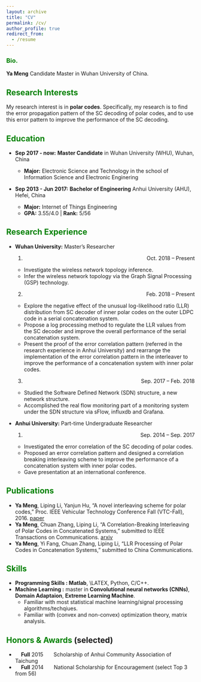 ```yaml
---
layout: archive
title: "CV"
permalink: /cv/
author_profile: true
redirect_from:
  - /resume
---
```


### <span style="color: green"> Bio. </span> 
**Ya Meng** Candidate Master in Wuhan University of China.

## <span style="color: green"> Research Interests </span>
My research interest is in **polar codes**. Specifically, my research is to find the error propagation pattern of the SC
decoding of polar codes, and to use this error pattern to improve the performance of the SC decoding.

## <span style="color: green"> Education </span>
* **Sep 2017 - now:** **Master Candidate** in Wuhan University (WHU), Wuhan, China
  - **Major:**  Electronic Science and Technology in the school of Information Science and Electronic Enginering 
  
* **Sep 2013 - Jun 2017:** **Bachelor of Engineering** Anhui University (AHU), Hefei, China
  - **Major:**  Internet of Things Engineering
  - **GPA:** 3.55/4.0 \| **Rank:** 5/56 &nbsp;&nbsp;

## <span style="color: green"> Research Experience </span>
* **Wuhan University:** Master’s Researcher  
  1. <p align="right">Oct. 2018 – Present</p>
    - Investigate the wireless network topology inference.
    - Infer the wireless network topology via the Graph Signal Processing (GSP) technology.     
  2. <p align="right">Feb. 2018 – Present</p>
    - Explore the negative effect of the unusual log-likelihood ratio (LLR) distribution from SC decoder
of inner polar codes on the outer LDPC code in a serial concatenation system.
    - Propose a log processing method to regulate the LLR values from the SC decoder and improve
the overall performance of the serial concatenation system.
    - Present the proof of the error correlation pattern (referred in the research experience in Anhui
University) and rearrange the implementation of the error correlation pattern in the interleaver
to improve the performance of a concatenation system with inner polar codes.     
  3. <p align="right">Sep. 2017 – Feb. 2018</p>
  - Studied the Software Defined Network (SDN) structure, a new network structure.
  - Accomplished the real flow monitoring part of a monitoring system under the SDN structure via
sFlow, influxdb and Grafana.

* **Anhui University:** Part-time Undergraduate Researcher    
  1. <p align="right">Sep. 2014 – Sep. 2017</p>
    - Investigated the error correlation of the SC decoding of polar codes.
    - Proposed an error correlation pattern and designed a correlation breaking interleaving scheme to improve
the performance of a concatenation system with inner polar codes.
    - Gave presentation at an international conference.

## <span style="color: green"> Publications </span>
* **Ya Meng**, Liping Li, Yanjun Hu, “A novel interleaving scheme for polar codes,” Proc. IEEE Vehicular
Technology Conference Fall (VTC-Fall), 2016. [paper](https://ieeexplore.ieee.org/stamp/stamp.jsp?tp=&arnumber=7880865)
* **Ya Meng**, Chuan Zhang, Liping Li, “A Correlation-Breaking Interleaving of Polar Codes in
Concatenated Systems,” submitted to IEEE Transactions on Communications. <font color=#0099ff>[arxiv](https://arxiv.org/pdf/1702.05202v2.pdf)</font>
* **Ya Meng**, Yi Fang, Chuan Zhang, Liping Li, “LLR Processing of Polar Codes in Concatenation
Systems,” submitted to China Communications.

## <span style="color: green"> Skills </span>
* **Programming Skills : Matlab**, \LATEX, Python, C/C++.
* **Machine Learning :** master in **Convolutional neural networks (CNNs)**, **Domain Adaptaion**, **Extreme Learning Machine**.
  - Familiar with most statistical machine learning/signal processing algorithms/techqiues. 
  - Familiar with (convex and non-convex) optimization theory, matrix analysis. 

## <span style="color: green"> Honors & Awards </span>(selected)
*  &nbsp; &nbsp; **Full** 2015  &nbsp; &nbsp; &nbsp; Scholarship of Anhui Community Association of Taichung
*  &nbsp; &nbsp; **Full** 2014  &nbsp; &nbsp; &nbsp; National Scholarship for Encouragement (select Top 3 from 56)




